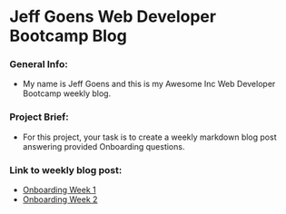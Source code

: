 # Jeff Goens Web Developer Bootcamp Blog

### General Info:
- My name is Jeff Goens and this is my Awesome Inc Web Developer Bootcamp weekly blog.


### Project Brief:
- For this project, your task is to create a weekly markdown blog post answering provided Onboarding questions.


### Link to weekly blog post:
- [Onboarding Week 1](https://jeffgoens.github.io/blogPost/OnboardingWeek1.html)
- [Onboarding Week 2](https://jeffgoens.github.io/blogPost/OnboardingWeek1.html)
